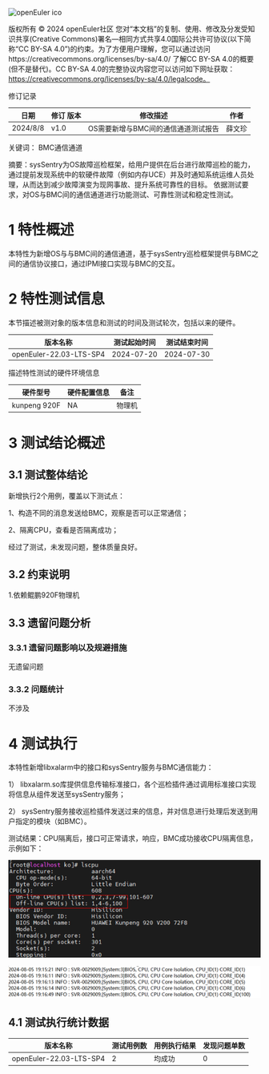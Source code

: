 ![openEuler ico](../../images/openEuler.png)

版权所有 © 2024  openEuler社区
您对“本文档”的复制、使用、修改及分发受知识共享(Creative Commons)署名—相同方式共享4.0国际公共许可协议(以下简称“CC BY-SA 4.0”)的约束。为了方便用户理解，您可以通过访问https://creativecommons.org/licenses/by-sa/4.0/ 了解CC BY-SA 4.0的概要 (但不是替代)。CC BY-SA 4.0的完整协议内容您可以访问如下网址获取：https://creativecommons.org/licenses/by-sa/4.0/legalcode。

修订记录

| 日期      | 修订   版本 | 修改描述                | 作者   |
| --------- | ----------- | ----------------------- | ------ |
| 2024/8/8  | v1.0        | OS需要新增与BMC间的通信通道测试报告 | 薛文珍 |

关键词： BMC通信通道

摘要：sysSentry为OS故障巡检框架，给用户提供在后台进行故障巡检的能力，通过提前发现系统中的软硬件故障（例如内存UCE）并及时通知系统运维人员处理，从而达到减少故障演变为现网事故、提升系统可靠性的目标。
依据测试要求，对OS与BMC间的通信通道进行功能测试、可靠性测试和稳定性测试。

# 1     特性概述

本特性为新增OS与与BMC间的通信通道，基于sysSentry巡检框架提供与BMC之间的通信协议接口，通过IPMI接口实现与BMC的交互。

# 2     特性测试信息

本节描述被测对象的版本信息和测试的时间及测试轮次，包括以来的硬件。

| 版本名称                    | 测试起始时间 | 测试结束时间 |
| --------------------------- | ------------ | ------------ |
| openEuler-22.03-LTS-SP4     | 2024-07-20   | 2024-07-30   |

描述特性测试的硬件环境信息

| 硬件型号                  | 硬件配置信息                              | 备注                   |
| ------------------------ | ----------------------------------------- | ---------------------- |
| kunpeng 920F | NA |    物理机     |

# 3     测试结论概述

## 3.1   测试整体结论

新增执行2个用例，覆盖以下测试点：

1、构造不同的消息发送给BMC，观察是否可以正常通信；

2、隔离CPU，查看是否隔离成功；

经过了测试，未发现问题，整体质量良好。

## 3.2   约束说明

1.依赖鲲鹏920F物理机

## 3.3   遗留问题分析

### 3.3.1 遗留问题影响以及规避措施

无遗留问题

### 3.3.2 问题统计

不涉及

# 4     测试执行

本特性新增libxalarm中的接口和sysSentry服务与BMC通信能力：

1）	libxalarm.so库提供信息传输标准接口，各个巡检插件通过调用标准接口实现将信息从组件发送至sysSentry服务；

2）	sysSentry服务接收巡检插件发送过来的信息，并对信息进行处理后发送到用户指定的模块（如BMC）。

测试结果：CPU隔离后，接口可正常请求，响应，BMC成功接收CPU隔离信息，示例如下：

![OS与BMC通信1](../../images/openEuler_22.03_LTS_SP4/OS与BMC通信(1).png)

![OS与BMC通信1](../../images/openEuler_22.03_LTS_SP4/OS与BMC通信(2).png)

## 4.1   测试执行统计数据


| 版本名称                    | 测试用例数 | 用例执行结果       | 发现问题单数 |
| --------------------------- | ---------- | ------------------ | ------------ |
| openEuler-22.03-LTS-SP4     |   2        | 均成功 | 0            |